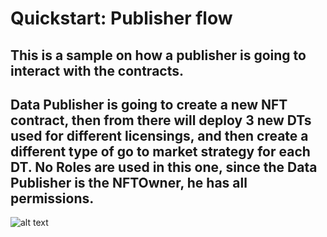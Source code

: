 # Quickstart: Publisher flow

## This is a sample on how a publisher is going to interact with the contracts.
## Data Publisher is going to create a new NFT contract, then from there will deploy 3 new DTs used for different licensings, and then create a different type of go to market strategy for each DT. No Roles are used in this one, since the Data Publisher is the NFTOwner, he has all permissions.




![alt text](https://github.com/oceanprotocol/contracts/blob/feature/1SS/publisher.jpg?raw=true)



